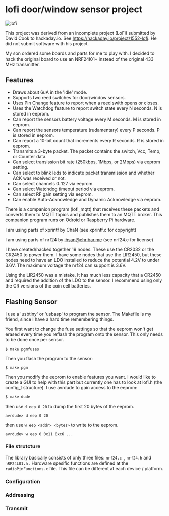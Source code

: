 # lofi door/window sensor project
![lofi](larsenkb.github.com/lofi/img/lofi.jpg)

This project was derived from an incomplete project (LoFi) submitted by David Cook to hackaday.io. See https://hackaday.io/project/1552-lofi. He did not submit software with his project.

My son ordered some boards and parts for me to play with. I decided to hack the original board to use an NRF24l01+ instead of the original 433 MHz transmitter.

## Features

- Draws about 6uA in the 'idle' mode.
- Supports two reed switches for door/window sensors.
- Uses Pin Change feature to report when a reed swith opens or closes.
- Uses the Watchdog feature to report switch state every N seconds. N is stored in eeprom.
- Can report the sensors battery voltage every M seconds. M is stored in eeprom.
- Can report the sensors temperature (rudamentary) every P seconds. P is stored in eeprom.
- Can report a 10-bit count that increments every R seconds. R is stored in eeprom. 
- Transmits a 3-byte packet. The packet contains the switch, Vcc, Temp, or Counter data.
- Can select transission bit rate (250kbps, 1Mbps, or 2Mbps) via eeprom setting.
- Can select to blink leds to indicate packet transmission and whether ACK was received or not.
- Can select channels 0..127 via eeprom.
- Can select Watchdog timeout period via eeprom.
- Can select RF gain setting via eeprom.
- Can enable Auto-Acknowledge and Dynamic Acknowledge via eeprom.

There is a companion program (lofi_mqtt) that receives these packets and converts them to MQTT topics and publishes them to an MQTT broker. This companion program runs on Odroid or Raspberry Pi hardware. 
 
I am using parts of xprintf by ChaN (see xprintf.c for copyright)

I am using parts of nrf24 by <ihsan@ehribar.me> (see nrf24.c for license)

I have created/hacked together 19 nodes. These use the CR2032 or the CR2450 to power them. I have some nodes that use the LIR2450, but these nodes need to have an LDO installed to reduce the potential 4.2V to under 3.6V. The maximum voltage the nrf24 can support is 3.6V.

Using the LIR2450 was a mistake. It has much less capacity that a CR2450 and required the addition of the LDO to the sensor. I recommend using only the CR versions of the coin cell batteries.

## Flashing Sensor

I use a 'usbtiny' or 'usbasp' to program the sensor. The Makefile is my friend, since I have a hard time remembering things.

You first want to change the fuse settings so that the eeprom won't get erased every time you reflash the program onto the sensor. This only needs to be done once per sensor.
```
$ make pgmfuses
```

Then you flash the program to the sensor:
```
$ make pgm
```

Then you modify the eeprom to enable features you want. I would like to create a GUI to help with this part but currently one has to look at lofi.h (the config_t structure). I use avrdude to gain access to the eeprom:
```
$ make dude
```

then use `d eep 0 20` to dump the first 20 bytes of the eeprom.
```
avrdude> d eep 0 20
```

then use `w eep <addr> <bytes>` to write to the eeprom.
```
avrdude> w eep 0 0x11 0xc6 ...
```



### File strutcture

The library basically consists of only three files: `nrf24.c `, `nrf24.h` and `nRF24L01.h` . Hardware spesific functions are defined at the `radioPinFunctions.c` file. This file can be different at each device / platform.

### Configuration


### Addressing


### Transmit


